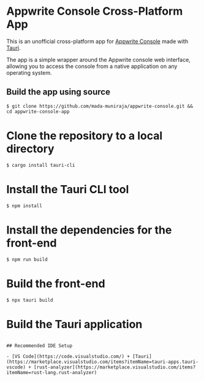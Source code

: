 # Appwrite Console Cross-Platform App

This is an unofficial cross-platform app for [Appwrite Console](https://cloud.appwrite.io/) made with [Tauri](https://tauri.app/).

The app is a simple wrapper around the Appwrite console web interface, allowing you to access the console from a native application on any operating system.

## Build the app using source

```
$ git clone https://github.com/mada-muniraja/appwrite-console.git && cd appwrite-console-app
```

# Clone the repository to a local directory

```
$ cargo install tauri-cli
```

# Install the Tauri CLI tool

```
$ npm install
```

# Install the dependencies for the front-end

```
$ npm run build
```

# Build the front-end

```
$ npx tauri build
```

# Build the Tauri application

```

## Recommended IDE Setup

- [VS Code](https://code.visualstudio.com/) + [Tauri](https://marketplace.visualstudio.com/items?itemName=tauri-apps.tauri-vscode) + [rust-analyzer](https://marketplace.visualstudio.com/items?itemName=rust-lang.rust-analyzer)
```
